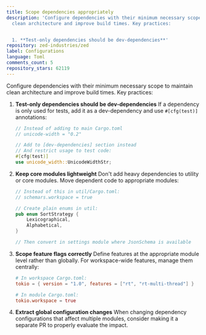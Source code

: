 ```yaml
---
title: Scope dependencies appropriately
description: 'Configure dependencies with their minimum necessary scope to maintain
  clean architecture and improve build times. Key practices:


  1. **Test-only dependencies should be dev-dependencies**'
repository: zed-industries/zed
label: Configurations
language: Toml
comments_count: 5
repository_stars: 62119
---
```


Configure dependencies with their minimum necessary scope to maintain clean architecture and improve build times. Key practices:

1. **Test-only dependencies should be dev-dependencies**
   If a dependency is only used for tests, add it as a dev-dependency and use `#[cfg(test)]` annotations:
   ```rust
   // Instead of adding to main Cargo.toml
   // unicode-width = "0.2"
   
   // Add to [dev-dependencies] section instead
   // And restrict usage to test code:
   #[cfg(test)]
   use unicode_width::UnicodeWidthStr;
   ```

2. **Keep core modules lightweight**
   Don't add heavy dependencies to utility or core modules. Move dependent code to appropriate modules:
   ```rust
   // Instead of this in util/Cargo.toml:
   // schemars.workspace = true
   
   // Create plain enums in util:
   pub enum SortStrategy {
       Lexicographical,
       Alphabetical,
   }
   
   // Then convert in settings module where JsonSchema is available
   ```

3. **Scope feature flags correctly**
   Define features at the appropriate module level rather than globally. For workspace-wide features, manage them centrally:
   ```toml
   # In workspace Cargo.toml:
   tokio = { version = "1.0", features = ["rt", "rt-multi-thread"] }
   
   # In module Cargo.toml:
   tokio.workspace = true
   ```

4. **Extract global configuration changes**
   When changing dependency configurations that affect multiple modules, consider making it a separate PR to properly evaluate the impact.